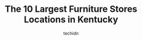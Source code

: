 ---
layout: ampstory
image: https://i0.wp.com/paketmu.com/wp-content/uploads/2023/06/cherry-house-0-in-kentucky-1686369086.jpeg?resize=640,853
author: techidn
featured: false
description: Explore the diverse Furniture Store scene in Kentucky, home to an incredible selection of 10 establishments catering to every taste. Whether youre in search of iconic favorites or undiscove
title: The 10 Largest Furniture Stores Locations in Kentucky
cover:
   title: The 10 Largest Furniture Stores Locations in Kentucky
   subtitle: RICKPATE
   background: https://paketmu.com/wp-content/uploads/2023/06/cherry-house-0-in-kentucky-1686369086.jpeg

pages: 
 - layout: thirds
   top: <h1>#1 Lexington Overstock Warehouse Furniture & Mattress</h1>
   bottom: "<p>Justin was extremely helpful! He was very informative. He approached us and was very patient in explaining the features, materials, parts, and warranties of each of our o</p>"
   background: https://paketmu.com/wp-content/uploads/2023/06/cherry-house-1-in-kentucky-1686369087.jpeg
   backgroundblur: true
 - layout: thirds
   top: <h1>#2 Ashley Store + Outlet</h1>
   bottom: "<p>So...we ordered a sectional sofa, and a cooling mattress, the delivery of both items were supposed to be delivered same day.. didnt happen and no one told us..I had brou</p>"
   background: https://paketmu.com/wp-content/uploads/2023/06/cherry-house-2-in-kentucky-1686369088.jpeg
   cta:
      link: https://paketmu.com/the-10-largest-furniture-stores-locations-in-kentucky/
      text: The 10 Largest Furniture Stores Locations in Kentucky
 - layout: thirds
   top: <h1>#3 Value City Furniture</h1>
   bottom: "<p>Jay and Alex did a fantastic job delivering our new couch. They were quick and extremely careful during the delivery and setup and made sure everything was functional bef</p>"
   background: https://paketmu.com/wp-content/uploads/2023/06/cherry-house-3-in-kentucky-1686369089.jpeg
   cta:
      link: https://paketmu.com/the-10-largest-furniture-stores-locations-in-kentucky/
      text: The 10 Largest Furniture Stores Locations in Kentucky
 - layout: thirds
   top: <h1>#4 Bobs Discount Furniture and Mattress Store</h1>
   bottom: "<p>7601 Mall Rd, Florence, KY 41042, United States</p>"
   background: https://images.unsplash.com/photo-1574169208507-84376144848b?ixlib=rb-4.0.3&ixid=MnwxMjA3fDB8MHxwaG90by1wYWdlfHx8fGVufDB8fHx8&auto=format&fit=crop&w=640&h=853&q=80
   cta:
      link: https://paketmu.com/the-10-largest-furniture-stores-locations-in-kentucky/
      text: The 10 Largest Furniture Stores Locations in Kentucky
 - layout: thirds
   top: <h1>#5 Ashley Store</h1>
   bottom: "<p>8040 Burlington Pike, Florence, KY 41042, United States</p>"
   background: https://images.unsplash.com/photo-1553949345-eb786bb3f7ba?ixlib=rb-4.0.3&ixid=MnwxMjA3fDB8MHxwaG90by1wYWdlfHx8fGVufDB8fHx8&auto=format&fit=crop&w=640&h=853&q=80
   cta:
      link: https://paketmu.com/the-10-largest-furniture-stores-locations-in-kentucky/
      text: The 10 Largest Furniture Stores Locations in Kentucky
 - layout: thirds
   top: <h1>#6 Furniture Fair</h1>
   bottom: "<p>5015 Houston Rd, Florence, KY 41042, United States</p>"
   background: https://images.unsplash.com/photo-1509114397022-ed747cca3f65?ixlib=rb-4.0.3&ixid=MnwxMjA3fDB8MHxwaG90by1wYWdlfHx8fGVufDB8fHx8&auto=format&fit=crop&w=640&h=853&q=80
   cta:
      link: https://paketmu.com/the-10-largest-furniture-stores-locations-in-kentucky/
      text: The 10 Largest Furniture Stores Locations in Kentucky
 - layout: thirds
   top: <h1>#7 Furniture Fair</h1>
   bottom: "<p>3710 Alexandria Pike, Cold Spring, KY 41076, United States</p>"
   background: https://images.unsplash.com/photo-1489694553447-4c9339da310d?ixlib=rb-4.0.3&ixid=MnwxMjA3fDB8MHxwaG90by1wYWdlfHx8fGVufDB8fHx8&auto=format&fit=crop&w=640&h=853&q=80
   cta:
      link: https://paketmu.com/the-10-largest-furniture-stores-locations-in-kentucky/
      text: The 10 Largest Furniture Stores Locations in Kentucky
 - layout: thirds
   middle: Continue reading...
   background: https://images.unsplash.com/photo-1597773150796-e5c14ebecbf5?ixlib=rb-4.0.3&ixid=MnwxMjA3fDB8MHxwaG90by1wYWdlfHx8fGVufDB8fHx8&auto=format&fit=crop&w=640&h=853&q=80
   cta:
      link: https://paketmu.com/the-10-largest-furniture-stores-locations-in-kentucky/
      text: The 10 Largest Furniture Stores Locations in Kentucky
      
---